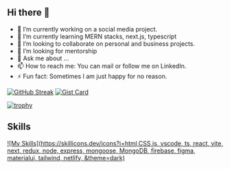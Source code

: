 ## Hi there 👋

<!--
**Oiyzul/Oiyzul** is a ✨ _special_ ✨ repository because its `README.md` (this file) appears on your GitHub profile.

Here are some ideas to get you started:
-->
- 🔭 I’m currently working on a social media project.
- 🌱 I’m currently learning MERN stacks, next.js, typescript
- 👯 I’m looking to collaborate on personal and business projects.
- 🤔 I’m looking for mentorship
- 💬 Ask me about ...
- 📫 How to reach me: You can mail or follow me on LinkedIn.
- ⚡ Fun fact: Sometimes I am just happy for no reason.

<a href="https://git.io/streak-stats"><img src="https://streak-stats.demolab.com?user=Oiyzul&theme=dark" alt="GitHub Streak" /></a>
[![Gist Card](https://github-readme-stats.vercel.app/api/gist?id=bbfce31e0217a3689c8d961a356cb10d)](https://gist.github.com/Yizack/bbfce31e0217a3689c8d961a356cb10d/)

[![trophy](https://github-profile-trophy.vercel.app/?username=Oiyzul)](https://github.com/ryo-ma/github-profile-trophy)
## Skills
[![My Skills](https://skillicons.dev/icons?i=html,CSS,js, vscode, ts, react, vite, next, redux, node, express, mongoose, MongoDB, firebase, figma, materialui, tailwind, netlify,  &theme=dark)](https://skillicons.dev)
